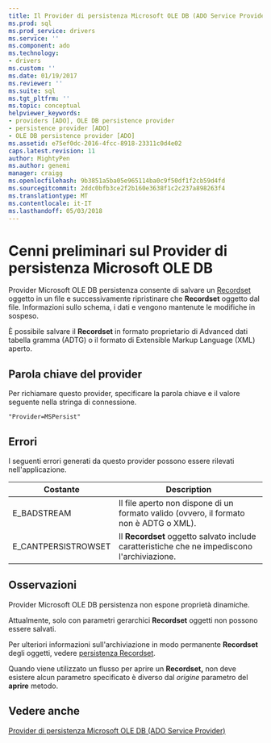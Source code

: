 ```yaml
---
title: Il Provider di persistenza Microsoft OLE DB (ADO Service Provider) | Documenti Microsoft
ms.prod: sql
ms.prod_service: drivers
ms.service: ''
ms.component: ado
ms.technology:
- drivers
ms.custom: ''
ms.date: 01/19/2017
ms.reviewer: ''
ms.suite: sql
ms.tgt_pltfrm: ''
ms.topic: conceptual
helpviewer_keywords:
- providers [ADO], OLE DB persistence provider
- persistence provider [ADO]
- OLE DB persistence provider [ADO]
ms.assetid: e75ef0dc-2016-4fcc-8918-23311c0d4e02
caps.latest.revision: 11
author: MightyPen
ms.author: genemi
manager: craigg
ms.openlocfilehash: 9b3851a5ba05e965114ba0c9f50df1f2cb59d4fd
ms.sourcegitcommit: 2ddc0bfb3ce2f2b160e3638f1c2c237a898263f4
ms.translationtype: MT
ms.contentlocale: it-IT
ms.lasthandoff: 05/03/2018
---
```

# <a name="microsoft-ole-db-persistence-provider-overview"></a>Cenni preliminari sul Provider di persistenza Microsoft OLE DB
Provider Microsoft OLE DB persistenza consente di salvare un [Recordset](../../../ado/reference/ado-api/recordset-object-ado.md) oggetto in un file e successivamente ripristinare che **Recordset** oggetto dal file. Informazioni sullo schema, i dati e vengono mantenute le modifiche in sospeso.

 È possibile salvare il **Recordset** in formato proprietario di Advanced dati tabella gramma (ADTG) o il formato di Extensible Markup Language (XML) aperto.

## <a name="provider-keyword"></a>Parola chiave del provider
 Per richiamare questo provider, specificare la parola chiave e il valore seguente nella stringa di connessione.

```
"Provider=MSPersist"
```

## <a name="errors"></a>Errori
 I seguenti errori generati da questo provider possono essere rilevati nell'applicazione.

|Costante|Description|
|--------------|-----------------|
|E_BADSTREAM|Il file aperto non dispone di un formato valido (ovvero, il formato non è ADTG o XML).|
|E_CANTPERSISTROWSET|Il **Recordset** oggetto salvato include caratteristiche che ne impediscono l'archiviazione.|

## <a name="remarks"></a>Osservazioni
 Provider Microsoft OLE DB persistenza non espone proprietà dinamiche.

 Attualmente, solo con parametri gerarchici **Recordset** oggetti non possono essere salvati.

 Per ulteriori informazioni sull'archiviazione in modo permanente **Recordset** degli oggetti, vedere [persistenza Recordset](../../../ado/guide/data/more-about-recordset-persistence.md).

 Quando viene utilizzato un flusso per aprire un **Recordset,** non deve esistere alcun parametro specificato è diverso dal *origine* parametro del **aprire** metodo.

## <a name="see-also"></a>Vedere anche
[Provider di persistenza Microsoft OLE DB (ADO Service Provider)](../../../ado/guide/appendixes/microsoft-ole-db-persistence-provider-ado-service-provider.md)
